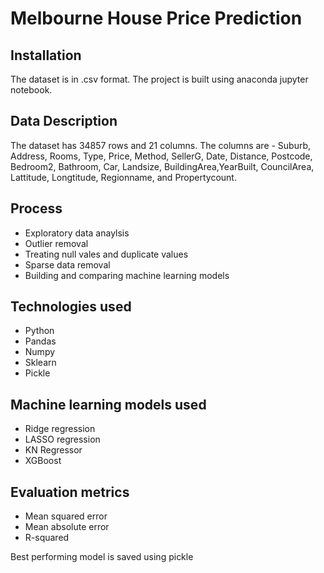 # Melbourne House Price Prediction
## Installation
The dataset is in .csv format. The project is built using anaconda jupyter notebook.
## Data Description
The dataset has 34857 rows and 21 columns. The columns are - Suburb, Address, Rooms, Type, Price, Method, SellerG, Date, Distance, Postcode, Bedroom2, Bathroom, Car, Landsize, BuildingArea,YearBuilt, CouncilArea, Lattitude, Longtitude, Regionname, and Propertycount.         
## Process 
- Exploratory data anaylsis
- Outlier removal
- Treating null vales and duplicate values
- Sparse data removal 
- Building and comparing machine learning models 
## Technologies used 
- Python
- Pandas
- Numpy 
- Sklearn 
- Pickle
## Machine learning models used
- Ridge regression
- LASSO regression
- KN Regressor
- XGBoost
## Evaluation metrics
- Mean squared error
- Mean absolute error
- R-squared 

Best performing model is saved using pickle
